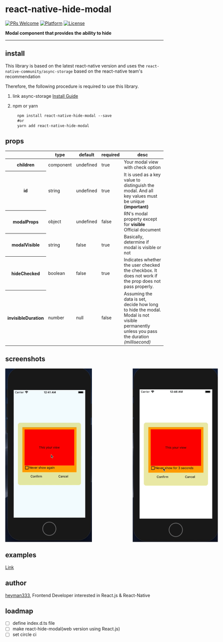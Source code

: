 # react-native-hide-modal

[![PRs Welcome](https://img.shields.io/badge/PRs-Welcome-brightgreen.svg)](https://github.com/heyman333/react-native-responsive-fontSize/pulls)
[![Platform](https://img.shields.io/badge/platform-react--native-lightgrey.svg)](http://facebook.github.io/react-native/)
[![License](https://img.shields.io/badge/license-MIT-blue.svg)](https://github.com/heyman333/react-native-responsive-fontSize/blob/master/LICENSE)

<strong>Modal component that provides the ability to hide</strong>

<hr />

## install

This library is based on the latest react-native version and uses the `react-native-community/async-storage` 
based on the react-native team's recommendation

Therefore, the following procedure is required to use this library.

1. link async-storage [Install Guide](https://github.com/react-native-community/async-storage/tree/LEGACY#getting-started)

2. npm or yarn 
    ```shell 
      npm install react-native-hide-modal --save
      #or
      yarn add react-native-hide-modal
    ```




## props

<table>
      <thead>
        <tr>
          <th></th>
          <th>type</th>
          <th>default</th>
          <th>required</th>
          <th>desc</th>
        </tr>
      </thead>
      <tbody>
        <tr>
          <th>children</th>
          <td>component</td>
          <td>undefined</td>
          <td>true</td>
          <td>Your modal view with check option</td>
        </tr>
        <tr>
          <th>id</th>
          <td>string</td>
          <td>undefined</td>
          <td>true</td>
          <td>It is used as a key value to distinguish the modal. And all key values must be unique <strong>(important)</strong></td>
        </tr>
        <tr>
          <th>modalProps</th>
          <td>object</td>
          <td>undefined</td>
          <td>false</td>
          <td>RN's modal property except for <b>visible</b>
            <br/>
            <a herf="https://facebook.github.io/react-native/docs/modal#props-1" target="_blank" >Official document</a>
          </td>
        </tr>
        <tr>
          <th>modalVisible</th>
          <td>string</td>
          <td>false</td>
          <td>true</td>
          <td>Basically, determine if modal is visible or not</td>
        </tr>
        <tr>
          <th>hideChecked</th>
          <td>boolean</td>
          <td>false</td>
          <td>true</td>
          <td>Indicates whether the user checked the checkbox.
It does not work if the prop does not pass properly.</td>
        </tr>
        <tr>
          <th>invisibleDuration</th>
          <td>number</td>
          <td>null</td>
          <td>false</td>
          <td>Assuming the data is set, decide how long to hide the modal. Modal is not visible permanently unless you pass the duration <i>(millisecond)</i></td>
        </tr>
      </tbody>
</table>

## screenshots

<div style="display: flex;">
 <img src="img/default.gif" alt="screenshot1" height="550" />
 <img src="img/withInvisibleDuration.gif" alt="screenshot1" height="550" style="margin-left: 130px;"/>
</div>

## examples
[Link](https://github.com/heyman333/react-native-hide-modal/blob/master/examples/App.js)

## author
[heyman333](https://github.com/heyman333), Frontend Developer interested in React.js & React-Native 

## loadmap
- [ ] define index.d.ts file
- [ ] make react-hide-modal(web version using React.js)
- [ ] set circle ci 
